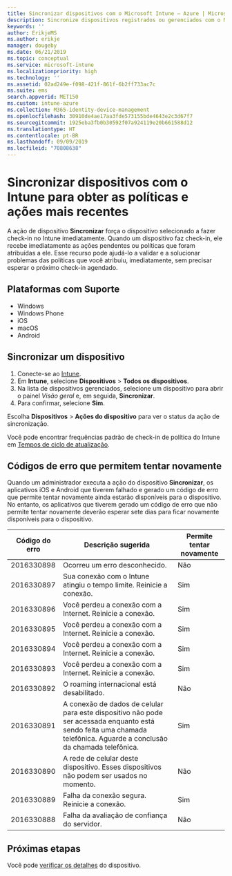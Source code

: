 ```yaml
---
title: Sincronizar dispositivos com o Microsoft Intune – Azure | Microsoft Docs
description: Sincronize dispositivos registrados ou gerenciados com o Microsoft Intune para obter as políticas e ações mais recentes. Inclui as etapas a serem sincronizadas usando o portal do Azure e lista os códigos de erro que permitem tentar novamente.
keywords: ''
author: ErikjeMS
ms.author: erikje
manager: dougeby
ms.date: 06/21/2019
ms.topic: conceptual
ms.service: microsoft-intune
ms.localizationpriority: high
ms.technology: ''
ms.assetid: 02ad249e-f098-421f-861f-6b2ff733ac7c
ms.suite: ems
search.appverid: MET150
ms.custom: intune-azure
ms.collection: M365-identity-device-management
ms.openlocfilehash: 30910de4ae17aa3fde573155bde4643e2c3d67f7
ms.sourcegitcommit: 1925eba3fb0b30592f07a924119e20b661588d12
ms.translationtype: HT
ms.contentlocale: pt-BR
ms.lasthandoff: 09/09/2019
ms.locfileid: "70808638"
---
```

# <a name="sync-devices-to-get-the-latest-policies-and-actions-with-intune"></a>Sincronizar dispositivos com o Intune para obter as políticas e ações mais recentes


A ação de dispositivo **Sincronizar** força o dispositivo selecionado a fazer check-in no Intune imediatamente. Quando um dispositivo faz check-in, ele recebe imediatamente as ações pendentes ou políticas que foram atribuídas a ele. Esse recurso pode ajudá-lo a validar e a solucionar problemas das políticas que você atribuiu, imediatamente, sem precisar esperar o próximo check-in agendado.

## <a name="supported-platforms"></a>Plataformas com Suporte

- Windows
- Windows Phone
- iOS
- macOS
- Android

## <a name="sync-a-device"></a>Sincronizar um dispositivo

1. Conecte-se ao [Intune](https://go.microsoft.com/fwlink/?linkid=2090973). 
3. Em **Intune**, selecione **Dispositivos** > **Todos os dispositivos**.
4. Na lista de dispositivos gerenciados, selecione um dispositivo para abrir o painel *Visão geral* e, em seguida, **Sincronizar**.
5. Para confirmar, selecione **Sim**.

Escolha **Dispositivos** > **Ações do dispositivo** para ver o status da ação de sincronização.

Você pode encontrar frequências padrão de check-in de política do Intune em [Tempos de ciclo de atualização](device-profile-troubleshoot.md#how-long-does-it-take-for-devices-to-get-a-policy-profile-or-app-after-they-are-assigned).

## <a name="retryable-error-codes"></a>Códigos de erro que permitem tentar novamente

Quando um administrador executa a ação do dispositivo **Sincronizar**, os aplicativos iOS e Android que tiverem falhado e gerado um código de erro que permite tentar novamente ainda estarão disponíveis para o dispositivo. No entanto, os aplicativos que tiverem gerado um código de erro que não permite tentar novamente deverão esperar sete dias para ficar novamente disponíveis para o dispositivo.


| Código do erro  | Descrição sugerida | Permite tentar novamente |
|---|---|---|
| 2016330898 | Ocorreu um erro desconhecido. | Não |
| 2016330897 | Sua conexão com o Intune atingiu o tempo limite. Reinicie a conexão. | Sim |
| 2016330896 | Você perdeu a conexão com a Internet. Reinicie a conexão. | Sim |
| 2016330895 | Você perdeu a conexão com a Internet. Reinicie a conexão. | Sim |
| 2016330894 | Você perdeu a conexão com a Internet. Reinicie a conexão. | Sim |
| 2016330893 | Você perdeu a conexão com a Internet. Reinicie a conexão. | Sim|
| 2016330892 | O roaming internacional está desabilitado. | Não|
| 2016330891 | A conexão de dados de celular para este dispositivo não pode ser acessada enquanto está sendo feita uma chamada telefônica. Aguarde a conclusão da chamada telefônica. | Sim|
| 2016330890 | A rede de celular deste dispositivo. Esses dispositivos não podem ser usados no momento. | Não|
| 2016330889 | Falha da conexão segura. Reinicie a conexão. | Sim|
| 2016330888 | Falha da avaliação de confiança do servidor. | Não|

## <a name="next-steps"></a>Próximas etapas

Você pode [verificar os detalhes](device-inventory.md) do dispositivo.
 
